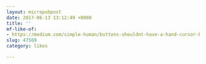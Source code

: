 ```yaml
---
layout: micropubpost
date: 2017-06-13 13:12:49 +0000
title: ''
mf-like-of:
- https://medium.com/simple-human/buttons-shouldnt-have-a-hand-cursor-b11e99ca374b
slug: 47569
category: likes

---
```

